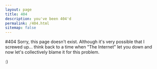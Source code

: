 ```yaml
---
layout: page
title: 404
description: you've been 404'd
permalink: /404.html
sitemap: false
---
```


#404
Sorry, this page doesn't exist.
Although it's very possible that I screwed up... think back to a time when "The Internet" let you down and now let's collectively blame it for this problem.

:)